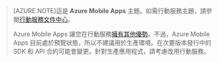 >[AZURE.NOTE]這是 **Azure Mobile Apps** 主題。如需行動服務主題，請參閱[行動服務文件中心](/documentation/services/mobile-services/)。
>
>Azure Mobile Apps 讓您在行動服務[擁有其他優勢](app-service-mobile-value-prop-migration-from-mobile-services-preview.md)。不過，Azure Mobile Apps 目前處於預覽狀態，所以不建議用於生產環境。在次要版本發行中的 SDK 和 API 合約可能會變更。針對生產應用程式，請考慮改用行動服務。

<!---HONumber=Oct15_HO3-->